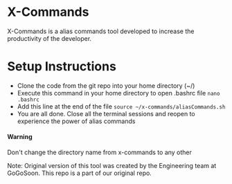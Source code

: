 # X-Commands

X-Commands is a alias commands tool developed to increase the productivity of the developer.

# Setup Instructions

- Clone the code from the git repo into your home directory (~/)
- Execute this command in your home directory to open .bashrc file `nano .bashrc`
- Add this line at the end of the file `source ~/x-commands/aliasCommands.sh`
- You are all done. Close all the terminal sessions and reopen to experience the power of alias commands

#### Warning

Don't change the directory name from x-commands to any other

Note: Original version of this tool was created by the Engineering team at GoGoSoon. This repo is a part of our original repo.
